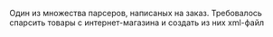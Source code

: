 Один из множества парсеров, написаных на заказ.
Требовалось спарсить товары с интернет-магазина и создать из них xml-файл
